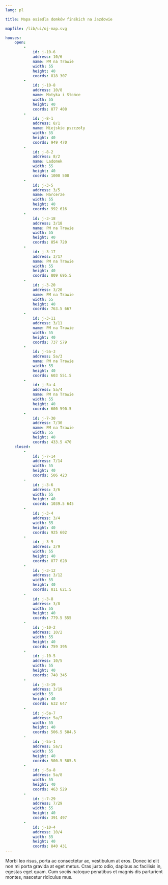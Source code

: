 ```yaml
---
lang: pl

title: Mapa osiedla domków finśkich na Jazdowie

mapfile: /lib/ui/oj-map.svg

houses:
    open:
        -
            id: j-10-6
            address: 10/6
            name: PM na Trawie
            width: 55
            height: 40
            coords: 818 307
        -
            id: j-10-8
            address: 10/8
            name: Motyka i Słońce
            width: 55
            height: 40
            coords: 877 408
        -
            id: j-8-1
            address: 8/1
            name: Miejskie pszczoły
            width: 55
            height: 40
            coords: 949 470
        -
            id: j-8-2
            address: 8/2
            name: Ladomek
            width: 55
            height: 40
            coords: 1000 500
        -
            id: j-3-5
            address: 3/5
            name: Harcerze
            width: 55
            height: 40
            coords: 992 616
        -
            id: j-3-18
            address: 3/18
            name: PM na Trawie
            width: 55
            height: 40
            coords: 854 720
        -
            id: j-3-17
            address: 3/17
            name: PM na Trawie
            width: 55
            height: 40
            coords: 809 695.5
        -
            id: j-3-20
            address: 3/20
            name: PM na Trawie
            width: 55
            height: 40
            coords: 763.5 667
        -
            id: j-3-11
            address: 3/11
            name: PM na Trawie
            width: 55
            height: 40
            coords: 737 579
        -
            id: j-5a-3
            address: 5a/3
            name: PM na Trawie
            width: 55
            height: 40
            coords: 603 551.5
        -
            id: j-5a-4
            address: 5a/4
            name: PM na Trawie
            width: 55
            height: 40
            coords: 600 590.5
        -
            id: j-7-30
            address: 7/30
            name: PM na Trawie
            width: 55
            height: 40
            coords: 433.5 470
    closed:
        -
            id: j-7-14
            address: 7/14
            width: 55
            height: 40
            coords: 506 423
        -
            id: j-3-6
            address: 3/6
            width: 55
            height: 40
            coords: 1039.5 645
        -
            id: j-3-4
            address: 3/4
            width: 55
            height: 40
            coords: 925 602
        -
            id: j-3-9
            address: 3/9
            width: 55
            height: 40
            coords: 877 628
        -
            id: j-3-12
            address: 3/12
            width: 55
            height: 40
            coords: 811 621.5
        -
            id: j-3-8
            address: 3/8
            width: 55
            height: 40
            coords: 779.5 555
        -
            id: j-10-2
            address: 10/2
            width: 55
            height: 40
            coords: 759 395
        -
            id: j-10-5
            address: 10/5
            width: 55
            height: 40
            coords: 748 345
        -
            id: j-3-19
            address: 3/19
            width: 55
            height: 40
            coords: 632 647
        -
            id: j-5a-7
            address: 5a/7
            width: 55
            height: 40
            coords: 506.5 584.5
        -
            id: j-5a-1
            address: 5a/1
            width: 55
            height: 40
            coords: 500.5 505.5
        -
            id: j-5a-8
            address: 5a/8
            width: 55
            height: 40
            coords: 463 529
        -
            id: j-7-29
            address: 7/29
            width: 55
            height: 40
            coords: 391 497
        -
            id: j-10-4
            address: 10/4
            width: 55
            height: 40
            coords: 840 431
---
```


Morbi leo risus, porta ac consectetur ac, vestibulum at eros. Donec id elit non mi porta gravida at eget metus. Cras justo odio, dapibus ac facilisis in, egestas eget quam. Cum sociis natoque penatibus et magnis dis parturient montes, nascetur ridiculus mus.
